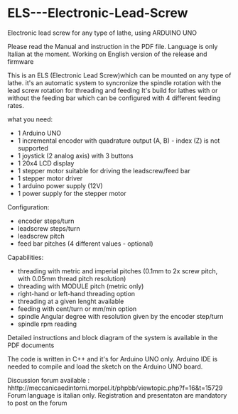 # ELS---Electronic-Lead-Screw
Electronic lead screw for any type of lathe, using ARDUINO UNO

Please read the Manual and instruction in the PDF file. Language is only Italian at the moment.
Working on English version of the release and firmware

This is an ELS (Electronic Lead Screw)which can be mounted on any type of lathe.
it's an automatic system to syncronize the spindle rotation with the lead screw rotation for threading and feeding
It's build for lathes with or without the feeding bar which can be configured with 4 different feeding rates.

what you need:
- 1 Arduino UNO
- 1 incremental encoder with quadrature output (A, B) - index (Z) is not supported
- 1 joystick (2 analog axis) with 3 buttons
- 1 20x4 LCD display
- 1 stepper motor suitable for driving the leadscrew/feed bar
- 1 stepper motor driver
- 1 arduino power supply (12V)
- 1 power supply for the stepper motor

Configuration:
- encoder steps/turn
- leadscrew steps/turn
- leadscrew pitch
- feed bar pitches (4 different values - optional)

Capabilities:
- threading with metric and imperial pitches (0.1mm to 2x screw pitch, with 0.05mm thread pitch resolution)
- threading with MODULE pitch (metric only)
- right-hand or left-hand threading option
- threading at a given lenght available
- feeding with cent/turn or mm/min option
- spindle Angular degree with resolution given by the encoder step/turn
- spindle rpm reading

Detailed instructions and block diagram of the system is available in the PDF documents

The code is written in C++ and it's for Arduino UNO only. Arduino IDE is needed to compile and load the sketch on the Arduino UNO board.

Discussion forum available : hhttp://meccanicaedintorni.morpel.it/phpbb/viewtopic.php?f=16&t=15729
Forum language is italian only. Registration and presentaton are mandatory to post on the forum
